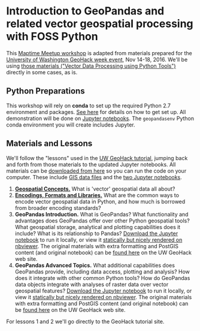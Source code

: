 # Introduction to GeoPandas and related vector geospatial processing with FOSS Python

This [Maptime Meetup workshop](https://www.meetup.com/MaptimeSEA/) is adapted from materials prepared for the [University of Washington GeoHack week event](https://geohackweek.github.io), Nov 14-18, 2016. We'll be using [those materials ("Vector Data Processing using Python Tools")](https://geohackweek.github.io/vector/) directly in some cases, as is.

## Python Preparations

This workshop will rely on **conda** to set up the required Python 2.7 environment and packages. [See here](https://github.com/MaptimeSEA/geopandas-tutorial-maptime/blob/master/geopandas/install-conda.md) for details on how to get set up. All demonstration will be done on [Jupyter notebooks](http://jupyter.org). The `geopandasenv` Python conda environment you will create includes Jupyter.

## Materials and Lessons

We'll follow the "lessons" used in the [UW GeoHack tutorial](https://geohackweek.github.io/vector/), jumping back and forth from those materials to the updated Jupyter notebooks. All materials can be [downloaded from here](https://github.com/MaptimeSEA/geopandas-tutorial-maptime) so you can run the code on your computer. These include [GIS data files](https://github.com/MaptimeSEA/geopandas-tutorial-maptime/tree/master/data) and the [two Jupyter notebooks](https://github.com/MaptimeSEA/geopandas-tutorial-maptime/tree/master/notebooks).

1. [**Geospatial Concepts.**](https://geohackweek.github.io/vector/02-geospatial-concepts/) What is 'vector' geospatial data all about?
2. [**Encodings, Formats and Libraries.**](https://geohackweek.github.io/vector/03-encodings-libraries/) What are the common ways to encode vector geospatial data in Python, and how much is borrowed from broader encoding standards?
3. **GeoPandas Introduction.** What is GeoPandas? What functionality and advantages does GeoPandas offer over other Python geospatial tools? What geospatial storage, analytical and plotting capabilities does it include? What is its relationship to Pandas? [Download the Jupyter notebook](https://github.com/MaptimeSEA/geopandas-tutorial-maptime/blob/master/notebooks/geopandas_intro.ipynb) to run it locally, or view it [statically but nicely rendered on nbviewer](http://nbviewer.jupyter.org/github/MaptimeSEA/geopandas-tutorial-maptime/blob/master/notebooks/geopandas_intro.ipynb). The original materials with extra formatting and PostGIS content (and original notebook) can be [found here](https://geohackweek.github.io/vector/04-geopandas-intro/) on the UW GeoHack web site.
4. **GeoPandas Advanced Topics.** What additional capabilities does GeoPandas provide, including data access, plotting and analysis? How does it integrate with other common Python tools? How do GeoPandas data objects integrate with analyses of raster data over vector geospatial features? [Download the Jupyter notebook](https://github.com/MaptimeSEA/geopandas-tutorial-maptime/blob/master/notebooks/geopandas_advanced.ipynb) to run it locally, or view it [statically but nicely rendered on nbviewer](http://nbviewer.jupyter.org/github/MaptimeSEA/geopandas-tutorial-maptime/blob/master/notebooks/geopandas_advanced.ipynb). The original materials with extra formatting and PostGIS content (and original notebook) can be [found here](https://geohackweek.github.io/vector/06-geopandas-advanced/) on the UW GeoHack web site.

For lessons 1 and 2 we'll go directly to the GeoHack tutorial site.
